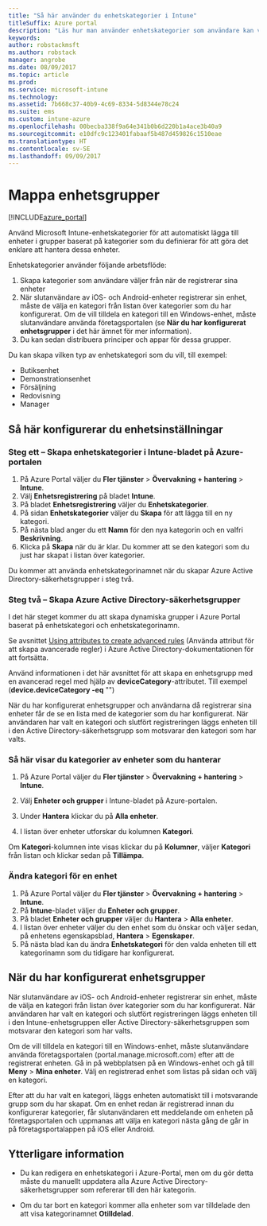 ```yaml
---
title: "Så här använder du enhetskategorier i Intune"
titleSuffix: Azure portal
description: "Läs hur man använder enhetskategorier som användare kan välja när de registrerar sina enheter i Intune.”"
keywords: 
author: robstackmsft
ms.author: robstack
manager: angrobe
ms.date: 08/09/2017
ms.topic: article
ms.prod: 
ms.service: microsoft-intune
ms.technology: 
ms.assetid: 7b668c37-40b9-4c69-8334-5d8344e78c24
ms.suite: ems
ms.custom: intune-azure
ms.openlocfilehash: 00becba338f9a64e341b0b6d220b1a4ace3b40a9
ms.sourcegitcommit: e10dfc9c123401fabaaf5b487d459826c1510eae
ms.translationtype: HT
ms.contentlocale: sv-SE
ms.lasthandoff: 09/09/2017
---
```

# <a name="map-device-groups"></a>Mappa enhetsgrupper


[!INCLUDE[azure_portal](./includes/azure_portal.md)]

Använd Microsoft Intune-enhetskategorier för att automatiskt lägga till enheter i grupper baserat på kategorier som du definierar för att göra det enklare att hantera dessa enheter.

Enhetskategorier använder följande arbetsflöde:
1. Skapa kategorier som användare väljer från när de registrerar sina enheter
3. När slutanvändare av iOS- och Android-enheter registrerar sin enhet, måste de välja en kategori från listan över kategorier som du har konfigurerat. Om de vill tilldela en kategori till en Windows-enhet, måste slutanvändare använda företagsportalen (se **När du har konfigurerat enhetsgrupper** i det här ämnet för mer information).
4. Du kan sedan distribuera principer och appar för dessa grupper.

Du kan skapa vilken typ av enhetskategori som du vill, till exempel:
- Butiksenhet
- Demonstrationsenhet
- Försäljning
- Redovisning
- Manager

## <a name="how-to-configure-device-categories"></a>Så här konfigurerar du enhetsinställningar

### <a name="step-1---create-device-categories-in-the-intune-blade-of-the-azure-portal"></a>Steg ett – Skapa enhetskategorier i Intune-bladet på Azure-portalen
1. På Azure Portal väljer du **Fler tjänster** > **Övervakning + hantering** > **Intune**.
3. Välj **Enhetsregistrering** på bladet **Intune**.
3. På bladet **Enhetsregistrering** väljer du **Enhetskategorier**.
4. På sidan **Enhetskategorier** väljer du **Skapa** för att lägga till en ny kategori.
5. På nästa blad anger du ett **Namn** för den nya kategorin och en valfri **Beskrivning**.
6. Klicka på **Skapa** när du är klar. Du kommer att se den kategori som du just har skapat i listan över kategorier.

Du kommer att använda enhetskategorinamnet när du skapar Azure Active Directory-säkerhetsgrupper i steg två.

### <a name="step-2---create-azure-active-directory-security-groups"></a>Steg två – Skapa Azure Active Directory-säkerhetsgrupper
I det här steget kommer du att skapa dynamiska grupper i Azure Portal baserat på enhetskategori och enhetskategorinamn.

Se avsnittet [Using attributes to create advanced rules](https://azure.microsoft.com/documentation/articles/active-directory-accessmanagement-groups-with-advanced-rules/#using-attributes-to-create-rules-for-device-objects) (Använda attribut för att skapa avancerade regler) i Azure Active Directory-dokumentationen för att fortsätta. 

Använd informationen i det här avsnittet för att skapa en enhetsgrupp med en avancerad regel med hjälp av **deviceCategory**-attributet. Till exempel (**device.deviceCategory -eq** "*<the device category name you got from the Azure portal>*")

När du har konfigurerat enhetsgrupper och användarna då registrerar sina enheter får de se en lista med de kategorier som du har konfigurerat. När användaren har valt en kategori och slutfört registreringen läggs enheten till i den Active Directory-säkerhetsgrupp som motsvarar den kategori som har valts.

### <a name="how-to-view-the-categories-of-devices-you-manage"></a>Så här visar du kategorier av enheter som du hanterar

1.  På Azure Portal väljer du **Fler tjänster** > **Övervakning + hantering** > **Intune**.

2. Välj **Enheter och grupper** i Intune-bladet på Azure-portalen.

3.  Under **Hantera** klickar du på **Alla enheter**.

4.  I listan över enheter utforskar du kolumnen **Kategori**.

Om **Kategori**-kolumnen inte visas klickar du på **Kolumner**, väljer **Kategori** från listan och klickar sedan på **Tillämpa**.

### <a name="to-change-the-category-of-a-device"></a>Ändra kategori för en enhet

1. På Azure Portal väljer du **Fler tjänster** > **Övervakning + hantering** > **Intune**.
3. På **Intune**-bladet väljer du **Enheter och grupper**.
4. På bladet **Enheter och grupper** väljer du **Hantera** > **Alla enheter**.
5. I listan över enheter väljer du den enhet som du önskar och väljer sedan, på enhetens egenskapsblad, **Hantera** > **Egenskaper**.
6. På nästa blad kan du ändra **Enhetskategori** för den valda enheten till ett kategorinamn som du tidigare har konfigurerat.

## <a name="after-you-configure-device-groups"></a>När du har konfigurerat enhetsgrupper

När slutanvändare av iOS- och Android-enheter registrerar sin enhet, måste de välja en kategori från listan över kategorier som du har konfigurerat. När användaren har valt en kategori och slutfört registreringen läggs enheten till i den Intune-enhetsgruppen eller Active Directory-säkerhetsgruppen som motsvarar den kategori som har valts.

Om de vill tilldela en kategori till en Windows-enhet, måste slutanvändare använda företagsportalen (portal.manage.microsoft.com) efter att de registrerat enheten. Gå in på webbplatsen på en Windows-enhet och gå till **Meny** > **Mina enheter**. Välj en registrerad enhet som listas på sidan och välj en kategori. 

Efter att du har valt en kategori, läggs enheten automatiskt till i motsvarande grupp som du har skapat. Om en enhet redan är registrerad innan du konfigurerar kategorier, får slutanvändaren ett meddelande om enheten på företagsportalen och uppmanas att välja en kategori nästa gång de går in på företagsportalappen på iOS eller Android.

## <a name="further-information"></a>Ytterligare information
- Du kan redigera en enhetskategori i Azure-Portal, men om du gör detta måste du manuellt uppdatera alla Azure Active Directory-säkerhetsgrupper som refererar till den här kategorin.

- Om du tar bort en kategori kommer alla enheter som var tilldelade den att visa kategorinamnet **Otilldelad**.


